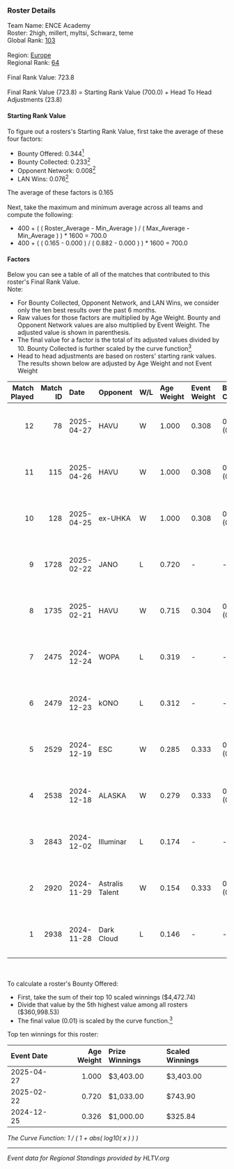 ### Roster Details<br />
Team Name: ENCE Academy<br />
Roster: 2high, millert, myltsi, Schwarz, teme<br />
Global Rank: [103](../../standings_global_2025_05_05.md)<br />
<br />
Region: [Europe]( ../../standings_europe_2025_05_05.md)<br />
Regional Rank: [64]( ../../standings_europe_2025_05_05.md)<br />
<br />
Final Rank Value:  723.8<br />
<br />
Final Rank Value (723.8) = Starting Rank Value (700.0) + Head To Head Adjustments (23.8)<br />

#### Starting Rank Value<br />
To figure out a rosters's Starting Rank Value, first take the average of these four factors:<br />
- Bounty Offered: 0.344[<sup>1</sup>](#table2)
- Bounty Collected: 0.233[<sup>2</sup>](#table1)
- Opponent Network: 0.008[<sup>2</sup>](#table1)
- LAN Wins: 0.076[<sup>2</sup>](#table1)

The average of these factors is 0.165<br />
<br />
Next, take the maximum and minimum average across all teams and compute the following:<br />
- 400 + ( ( Roster_Average - Min_Average ) / ( Max_Average - Min_Average ) ) * 1600 = 700.0
- 400 + ( ( 0.165 - 0.000 ) / ( 0.882 - 0.000 ) ) * 1600 = 700.0


#### Factors<br />
Below you can see a table of all of the matches that contributed to this roster's Final Rank Value.<br />
Note:<br />

- For Bounty Collected, Opponent Network, and LAN Wins, we consider only the ten best results over the past 6 months.
- Raw values for those factors are multiplied by Age Weight. Bounty and Opponent Network values are also multiplied by Event Weight. The adjusted value is shown in parenthesis.
- The final value for a factor is the total of its adjusted values divided by 10. Bounty Collected is further scaled by the curve function[<sup>3</sup>](#curveFunction)
- Head to head adjustments are based on rosters' starting rank values. The results shown below are adjusted by Age Weight and not Event Weight
<span id="table1"></span><br />


| Match Played | Match ID | Date       | Opponent        | W/L | Age Weight | Event Weight | Bounty Collected | Opponent Network | LAN Wins  | H2H Adj. | Roster                                |
| -: | -: | :- | :- | :- | :- | :- | :- | :- | :- | -: | :- |
|           12 |       78 | 2025-04-27 | HAVU            | W   | 1.000      | 0.308        | 0.004 (0.001)    | 0.051 (0.016)    | 0 (0.000) |    11.86 | 2high, millert, myltsi, Schwarz, teme |
|           11 |      115 | 2025-04-26 | HAVU            | W   | 1.000      | 0.308        | 0.004 (0.001)    | 0.051 (0.016)    | 0 (0.000) |    12.26 | 2high, millert, myltsi, Schwarz, teme |
|           10 |      128 | 2025-04-25 | ex-UHKA         | W   | 1.000      | 0.308        | 0.002 (0.000)    | 0.000 (0.000)    | 0 (0.000) |     8.40 | 2high, millert, myltsi, Schwarz, teme |
|            9 |     1728 | 2025-02-22 | JANO            | L   | 0.720      | -            | -                | -                | -         |   -10.15 | 2high, millert, myltsi, Schwarz, teme |
|            8 |     1735 | 2025-02-21 | HAVU            | W   | 0.715      | 0.304        | 0.004 (0.001)    | 0.051 (0.011)    | 1 (0.715) |     9.00 | 2high, millert, myltsi, Schwarz, teme |
|            7 |     2475 | 2024-12-24 | WOPA            | L   | 0.319      | -            | -                | -                | -         |    -5.24 | 2high, millert, myltsi, Schwarz, teme |
|            6 |     2479 | 2024-12-23 | kONO            | L   | 0.312      | -            | -                | -                | -         |    -5.68 | 2high, millert, myltsi, Schwarz, teme |
|            5 |     2529 | 2024-12-19 | ESC             | W   | 0.285      | 0.333        | 0.000 (0.000)    | 0.104 (0.010)    | 0 (0.000) |     2.29 | 2high, millert, myltsi, Schwarz, teme |
|            4 |     2538 | 2024-12-18 | ALASKA          | W   | 0.279      | 0.333        | 0.012 (0.001)    | 0.278 (0.026)    | 0 (0.000) |     5.24 | 2high, millert, myltsi, Schwarz, teme |
|            3 |     2843 | 2024-12-02 | Illuminar       | L   | 0.174      | -            | -                | -                | -         |    -3.38 | 2high, millert, myltsi, Schwarz, teme |
|            2 |     2920 | 2024-11-29 | Astralis Talent | W   | 0.154      | 0.333        | 0.000 (0.000)    | 0.105 (0.005)    | 0 (0.000) |     1.82 | 2high, millert, myltsi, Schwarz, teme |
|            1 |     2938 | 2024-11-28 | Dark Cloud      | L   | 0.146      | -            | -                | -                | -         |    -2.64 | 2high, millert, myltsi, Schwarz, teme |

<br />
<span id="table2"></span><br />
To calculate a roster's Bounty Offered:<br />

- First, take the sum of their top 10 scaled winnings ($4,472.74)
- Divide that value by the 5th highest value among all rosters ($360,998.53)
- The final value (0.01) is scaled by the curve function.[<sup>3</sup>](#curveFunction)

Top ten winnings for this roster:<br />

| Event Date | Age Weight | Prize Winnings | Scaled Winnings |
| :- | -: | :- | :- |
| 2025-04-27 |      1.000 | $3,403.00      | $3,403.00       |
| 2025-02-22 |      0.720 | $1,033.00      | $743.90         |
| 2024-12-25 |      0.326 | $1,000.00      | $325.84         |


<span id="curveFunction"></span>_The Curve Function: 1 / ( 1 + abs( log10( x ) ) )_<br />

---
_Event data for Regional Standings provided by HLTV.org_<br />
